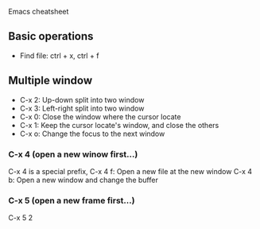 Emacs cheatsheet

## Basic operations
* Find file: ctrl + x, ctrl + f

## Multiple window
* C-x 2: Up-down split into two window
* C-x 3: Left-right split into two window
* C-x 0: Close the window where the cursor locate
* C-x 1: Keep the cursor locate's window, and close the others
* C-x o: Change the focus to the next window

### C-x 4 (open a new winow first...)
C-x 4 is a special prefix,
C-x 4 f: Open a new file at the new window
C-x 4 b: Open a new window and change the buffer

### C-x 5 (open a new frame first...)
C-x 5 2


